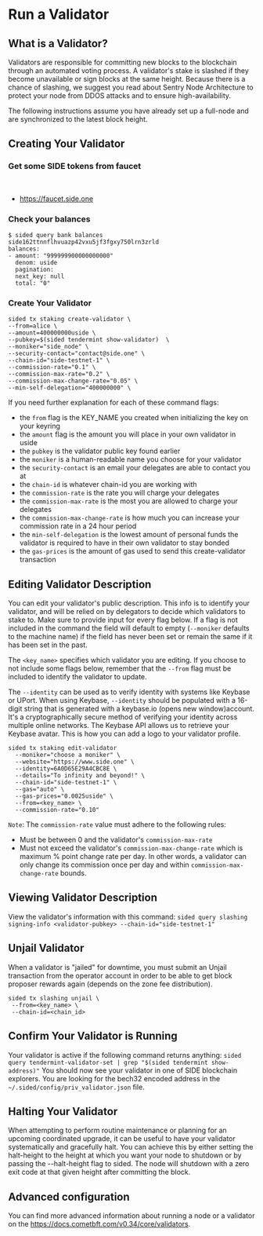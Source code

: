 # Run a Validator

## What is a Validator?

Validators are responsible for committing new blocks to the blockchain through an automated voting process. A validator's stake is slashed if they become unavailable or sign blocks at the same height. Because there is a chance of slashing, we suggest you read about Sentry Node Architecture to protect your node from DDOS attacks and to ensure high-availability.

The following instructions assume you have already set up a full-node and are synchronized to the latest block height.

## Creating Your Validator

### Get some SIDE tokens from faucet
​​
- https://faucet.side.one

### Check your balances

```
$ sided query bank balances side162ttnnflhvuazp42vxu5jf3fgxy750lrn3zrld
balances:
- amount: "999999900000000000"
  denom: uside
  pagination:
  next_key: null
  total: "0"
```

### Create Your Validator

```
sided tx staking create-validator \
--from=alice \
--amount=400000000uside \
--pubkey=$(sided tendermint show-validator)  \
--moniker="side_node" \
--security-contact="contact@side.one" \
--chain-id="side-testnet-1" \
--commission-rate="0.1" \
--commission-max-rate="0.2" \
--commission-max-change-rate="0.05" \
--min-self-delegation="400000000" \
```

If you need further explanation for each of these command flags:
- the `from` flag is the KEY_NAME you created when initializing the key on your keyring
- the `amount` flag is the amount you will place in your own validator in uside
- the `pubkey` is the validator public key found earlier
- the `moniker` is a human-readable name you choose for your validator
- the `security-contact` is an email your delegates are able to contact you at
- the `chain-id` is whatever chain-id you are working with
- the `commission-rate` is the rate you will charge your delegates
- the `commission-max-rate` is the most you are allowed to charge your delegates
- the `commission-max-change-rate` is how much you can increase your commission rate in a 24 hour period
- the `min-self-delegation` is the lowest amount of personal funds the validator is required to have in their own validator to stay bonded
- the `gas-prices` is the amount of gas used to send this create-validator transaction

## Editing Validator Description

You can edit your validator's public description. This info is to identify your validator, and will be relied on by delegators to decide which validators to stake to. Make sure to provide input for every flag below. If a flag is not included in the command the field will default to empty (`--moniker` defaults to the machine name) if the field has never been set or remain the same if it has been set in the past.

The `<key_name>` specifies which validator you are editing. If you choose to not include some flags below, remember that the `--from` flag must be included to identify the validator to update.

The `--identity` can be used as to verify identity with systems like Keybase or UPort. When using Keybase, `--identity` should be populated with a 16-digit string that is generated with a keybase.io (opens new window)account. It's a cryptographically secure method of verifying your identity across multiple online networks. The Keybase API allows us to retrieve your Keybase avatar. This is how you can add a logo to your validator profile.

```
sided tx staking edit-validator
  --moniker="choose a moniker" \
  --website="https://www.side.one" \
  --identity=6A0D65E29A4CBC8E \
  --details="To infinity and beyond!" \
  --chain-id="side-testnet-1" \
  --gas="auto" \
  --gas-prices="0.0025uside" \
  --from=<key_name> \
  --commission-rate="0.10"
```

`Note`: The `commission-rate` value must adhere to the following rules:
- Must be between 0 and the validator's `commission-max-rate`
- Must not exceed the validator's `commission-max-change-rate` which is maximum % point change rate per day. In other words, a validator can only change its commission once per day and within `commission-max-change-rate` bounds.

## Viewing Validator Description

View the validator's information with this command:
`sided query slashing signing-info <validator-pubkey> --chain-id="side-testnet-1"`

## Unjail Validator

When a validator is "jailed" for downtime, you must submit an Unjail transaction from the operator account in order to be able to get block proposer rewards again (depends on the zone fee distribution).

```
sided tx slashing unjail \
 --from=<key_name> \
 --chain-id=<chain_id>
```

## Confirm Your Validator is Running

Your validator is active if the following command returns anything:
`sided query tendermint-validator-set | grep "$(sided tendermint show-address)"`
You should now see your validator in one of SIDE blockchain explorers. You are looking for the bech32 encoded address in the `~/.sided/config/priv_validator.json` file.

## Halting Your Validator

When attempting to perform routine maintenance or planning for an upcoming coordinated upgrade, it can be useful to have your validator systematically and gracefully halt. You can achieve this by either setting the halt-height to the height at which you want your node to shutdown or by passing the --halt-height flag to sided. The node will shutdown with a zero exit code at that given height after committing the block.

## Advanced configuration
You can find more advanced information about running a node or a validator on the https://docs.cometbft.com/v0.34/core/validators.